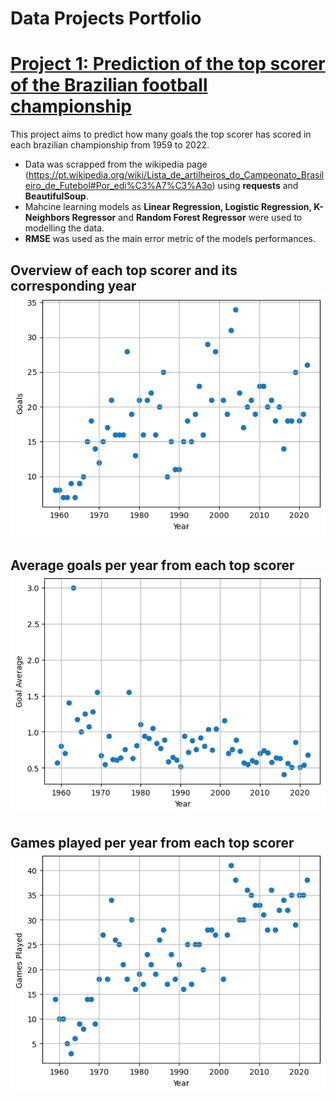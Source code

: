 # Data Projects Portfolio

# [Project 1: Prediction of the top scorer of the Brazilian football championship](https://igorcruz91.github.io/igor_portfolio/)

This project aims to predict how many goals the top scorer has scored in each brazilian championship from 1959 to 2022. 

* Data was scrapped from the wikipedia page (https://pt.wikipedia.org/wiki/Lista_de_artilheiros_do_Campeonato_Brasileiro_de_Futebol#Por_edi%C3%A7%C3%A3o) using **requests** and **BeautifulSoup**.
* Mahcine learning models as **Linear Regression, Logistic Regression, K-Neighbors Regressor** and **Random Forest Regressor** were used to modelling the data.
* **RMSE** was used as the main error metric of the models performances.

## Overview of each top scorer and its corresponding year ![](images/goals.png)

## Average goals per year from each top scorer ![](images/avg_goals.png)

## Games played per year from each top scorer ![](images/games_played.png)
